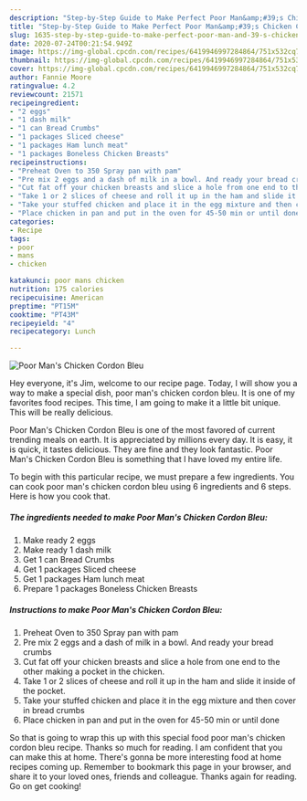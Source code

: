 ```yaml
---
description: "Step-by-Step Guide to Make Perfect Poor Man&amp;#39;s Chicken Cordon Bleu"
title: "Step-by-Step Guide to Make Perfect Poor Man&amp;#39;s Chicken Cordon Bleu"
slug: 1635-step-by-step-guide-to-make-perfect-poor-man-and-39-s-chicken-cordon-bleu
date: 2020-07-24T00:21:54.949Z
image: https://img-global.cpcdn.com/recipes/6419946997284864/751x532cq70/poor-mans-chicken-cordon-bleu-recipe-main-photo.jpg
thumbnail: https://img-global.cpcdn.com/recipes/6419946997284864/751x532cq70/poor-mans-chicken-cordon-bleu-recipe-main-photo.jpg
cover: https://img-global.cpcdn.com/recipes/6419946997284864/751x532cq70/poor-mans-chicken-cordon-bleu-recipe-main-photo.jpg
author: Fannie Moore
ratingvalue: 4.2
reviewcount: 21571
recipeingredient:
- "2 eggs"
- "1 dash milk"
- "1 can Bread Crumbs"
- "1 packages Sliced cheese"
- "1 packages Ham lunch meat"
- "1 packages Boneless Chicken Breasts"
recipeinstructions:
- "Preheat Oven to 350 Spray pan with pam"
- "Pre mix 2 eggs and a dash of milk in a bowl. And ready your bread crumbs"
- "Cut fat off your chicken breasts and slice a hole from one end to the other making a pocket in the chicken."
- "Take 1 or 2 slices of cheese and roll it up in the ham and slide it inside of the pocket."
- "Take your stuffed chicken and place it in the egg mixture and then cover in bread crumbs"
- "Place chicken in pan and put in the oven for 45-50 min or until done"
categories:
- Recipe
tags:
- poor
- mans
- chicken

katakunci: poor mans chicken 
nutrition: 175 calories
recipecuisine: American
preptime: "PT15M"
cooktime: "PT43M"
recipeyield: "4"
recipecategory: Lunch

---
```



![Poor Man&#39;s Chicken Cordon Bleu](https://img-global.cpcdn.com/recipes/6419946997284864/751x532cq70/poor-mans-chicken-cordon-bleu-recipe-main-photo.jpg)

Hey everyone, it's Jim, welcome to our recipe page. Today, I will show you a way to make a special dish, poor man&#39;s chicken cordon bleu. It is one of my favorites food recipes. This time, I am going to make it a little bit unique. This will be really delicious.

Poor Man&#39;s Chicken Cordon Bleu is one of the most favored of current trending meals on earth. It is appreciated by millions every day. It is easy, it is quick, it tastes delicious. They are fine and they look fantastic. Poor Man&#39;s Chicken Cordon Bleu is something that I have loved my entire life.




To begin with this particular recipe, we must prepare a few ingredients. You can cook poor man&#39;s chicken cordon bleu using 6 ingredients and 6 steps. Here is how you cook that.

<!--inarticleads1-->

##### The ingredients needed to make Poor Man&#39;s Chicken Cordon Bleu:

1. Make ready 2 eggs
1. Make ready 1 dash milk
1. Get 1 can Bread Crumbs
1. Get 1 packages Sliced cheese
1. Get 1 packages Ham lunch meat
1. Prepare 1 packages Boneless Chicken Breasts




<!--inarticleads2-->

##### Instructions to make Poor Man&#39;s Chicken Cordon Bleu:

1. Preheat Oven to 350 Spray pan with pam
1. Pre mix 2 eggs and a dash of milk in a bowl. And ready your bread crumbs
1. Cut fat off your chicken breasts and slice a hole from one end to the other making a pocket in the chicken.
1. Take 1 or 2 slices of cheese and roll it up in the ham and slide it inside of the pocket.
1. Take your stuffed chicken and place it in the egg mixture and then cover in bread crumbs
1. Place chicken in pan and put in the oven for 45-50 min or until done




So that is going to wrap this up with this special food poor man&#39;s chicken cordon bleu recipe. Thanks so much for reading. I am confident that you can make this at home. There's gonna be more interesting food at home recipes coming up. Remember to bookmark this page in your browser, and share it to your loved ones, friends and colleague. Thanks again for reading. Go on get cooking!
